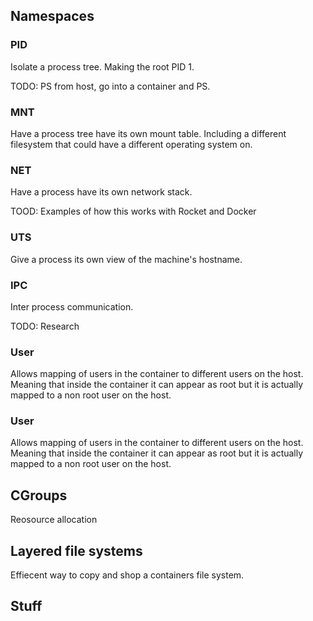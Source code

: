 ## Namespaces

### PID

Isolate a process tree. Making the root PID 1.

TODO: PS from host, go into a container and PS.

### MNT

Have a process tree have its own mount table. Including a different filesystem
that could have a different operating system on.

### NET

Have a process have its own network stack. 

TOOD: Examples of how this works with Rocket and Docker

### UTS

Give a process its own view of the machine's hostname.

### IPC

Inter process communication.

TODO: Research

### User

Allows mapping of users in the container to different users on the host. Meaning
that inside the container it can appear as root but it is actually mapped to a
non root user on the host.

### User

Allows mapping of users in the container to different users on the host. Meaning
that inside the container it can appear as root but it is actually mapped to a
non root user on the host.

## CGroups

Reosource allocation

## Layered file systems

Effiecent way to copy and shop a containers file system.

## Stuff

